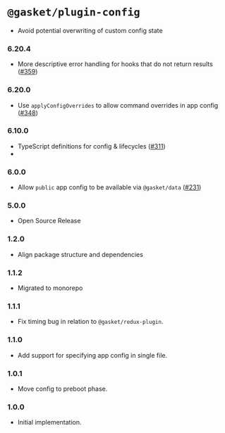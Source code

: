# `@gasket/plugin-config`

- Avoid potential overwriting of custom config state

### 6.20.4

- More descriptive error handling for hooks that do not return results ([#359])

### 6.20.0

- Use `applyConfigOverrides` to allow command overrides in app config ([#348])

### 6.10.0

- TypeScript definitions for config & lifecycles ([#311])
- 
### 6.0.0

- Allow `public` app config to be available via `@gasket/data` ([#231])

### 5.0.0

- Open Source Release

### 1.2.0

- Align package structure and dependencies

### 1.1.2

- Migrated to monorepo

### 1.1.1

- Fix timing bug in relation to `@gasket/redux-plugin`.

### 1.1.0

- Add support for specifying app config in single file.

### 1.0.1

- Move config to preboot phase.

### 1.0.0

- Initial implementation.

<!-- LINKS -->

[#231]: https://github.com/godaddy/gasket/pull/231
[#311]: https://github.com/godaddy/gasket/pull/311
[#348]: https://github.com/godaddy/gasket/pull/348
[#359]: https://github.com/godaddy/gasket/pull/359
